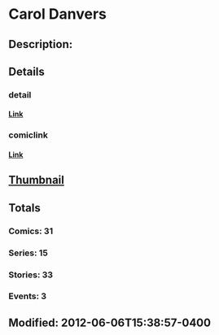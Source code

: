 # Carol Danvers
## Description: 
## Details
### detail
#### [Link](http://marvel.com/characters/2701/carol_danvers?utm_campaign=apiRef&utm_source=225578a89fc76f3d20fbffda5d17a88d)
### comiclink
#### [Link](http://marvel.com/comics/characters/1009261/carol_danvers?utm_campaign=apiRef&utm_source=225578a89fc76f3d20fbffda5d17a88d)
## [Thumbnail](http://i.annihil.us/u/prod/marvel/i/mg/b/40/image_not_available.jpg)
## Totals
### Comics: 31
### Series: 15
### Stories: 33
### Events: 3
## Modified: 2012-06-06T15:38:57-0400